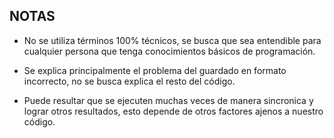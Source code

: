 ## NOTAS

- No se utiliza términos 100% técnicos, se busca que sea entendible para cualquier persona que tenga conocimientos básicos de programación.

- Se explica principalmente el problema del guardado en formato incorrecto, no se busca explica el resto del código.

- Puede resultar que se ejecuten muchas veces de manera sincronica y lograr otros resultados, esto depende de otros factores ajenos a nuestro código.
